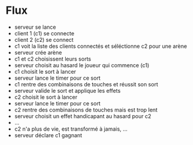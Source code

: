 # Flux

* serveur se lance
* client 1 (c1) se connecte
* client 2 (c2) se connect
* c1 voit la liste des clients connectés et séléctionne c2 pour une arène
* serveur crée arène
* c1 et c2 choisissent leurs sorts
* serveur choisit au hasard le joueur qui commence (c1)
* c1 choisit le sort à lancer
* serveur lance le timer pour ce sort
* c1 rentre des combinaisons de touches et réussit son sort
* serveur valide le sort et applique les effets
* c2 choisit le sort à lancer
* serveur lance le timer pour ce sort
* c2 rentre des combinaisons de touches mais est trop lent
* serveur choisit un effet handicapant au hasard pour c2
* …
* c2 n'a plus de vie, est transformé à jamais, …
* serveur déclare c1 gagnant
